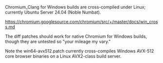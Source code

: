 Chromium_Clang for Windows builds are cross-compiled under Linux; currently Ubuntu Server 24.04 (Noble Numbat).

https://chromium.googlesource.com/chromium/src/+/master/docs/win_cross.md

The diff patches should work for native Chromium for Windows builds, though they are untested so "your mileage my vary."

Note the win64-avx512.patch currently cross-compiles Windows AVX-512 core browser binaries on a Linux AVX2-class build server.

